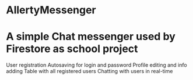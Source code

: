 # AllertyMessenger
A simple Chat messenger used by Firestore as school project
==========================================
<a>User registration</a>
<a>Autosaving for login and password</a>
<a>Profile editing and info adding</a>
<a>Table with all registered users</a>
<a>Chatting with users in real-time</a>
